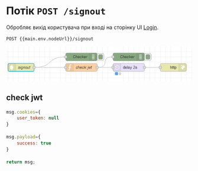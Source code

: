 # Потік `POST /signout`

Обробляє вихід користувача при вході на сторінку UI [Login](page_login.md). 

```
POST {{main.env.nodeUrl}}/signout
```

![image-20230518154408223](media/image-20230518154408223.png)

## check jwt

```js
msg.cookies={
    user_token: null
}

msg.payload={
    success: true
}

return msg;
```

